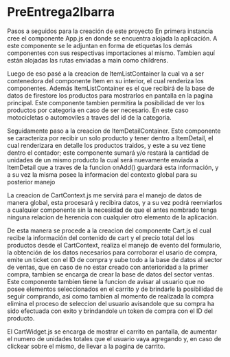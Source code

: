 # PreEntrega2Ibarra
Pasos a seguidos para la creación de este proyecto
En primera instancia cree el componente App.js en donde se encuentra alojada la aplicación. A este componente se le adjuntan en forma de etiquetas los demás componentes con sus respectivas importaciones al mismo.
Tambien aquí están alojadas las rutas enviadas a main como childrens.

Luego de eso pasé a la creacion de ItemListContainer la cual va a ser contenedora del componente Item en su interior, el cual renderiza los componentes. Además ItemListContainer es el que recibirá de la base de datos de firestore los productos para mostrarlos en pantalla en la pagina principal.
Este componente tambien permitira la posibilidad de ver los productos por categoria en caso de ser necesario. En este caso motocicletas o automoviles a traves del id de la categoria.

Seguidamente paso a la creacion de ItemDetailContainer. Este componente se caracteriza por recibir un solo producto y tener dentro a ItemDetail, el cual renderizara en detalle los productos traidos, y este a su vez tiene dentro el contador; este componente sumará y/o restará la cantidad de unidades de un mismo producto la cual será nuevamente enviada a ItemDetail que a traves de la funcion onAdd() guardará esta información, y a su vez la misma posee la informacion del contexto global para su posterior manejo

La creacion de CartContext.js me servirá para el manejo de datos de manera global, esta procesará y recibira datos, y a su vez podrá reenviarlos a cualquier componente sin la necesidad de que el antes nombrado tenga ninguna relacion de herencia con cualquier otro elemento de la aplicación.

De esta manera se procede a la creacion del componente Cart.js el cual recibe la información del contenido de cart y el precio total del los productos desde el CartContext, realiza el manejo de evento del formulario, la obtención de los datos necesarios para corroborar el usario de compra, emite un ticket con el ID de compra y sube todo a la base de datos al sector de ventas, que en caso de no estar creado con anterioridad a la primer compra, tambien se encarga de crear la base de datos del sector ventas.
Este componente tambien tiene la funcion de avisar al usuario que no posee elementos seleccionados en el carrito y de brindarle la posibilidad de seguir comprando, asi como tambien al momento de realizada la compra elimina el proceso de seleccion del usuario avisandole que su compra ha sido efectuada con exito y brindandole un token de compra con el ID del producto.

El CartWidget.js se encarga de mostrar el carrito en pantalla, de aumentar el numero de unidades totales que el usuario vaya agregando y, en caso de clickear sobre el mismo, de llevar a la pagina de carrito.